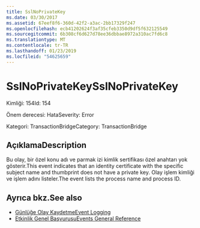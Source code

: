 ```yaml
---
title: SslNoPrivateKey
ms.date: 03/30/2017
ms.assetid: 67eef8f6-360d-42f2-a3ac-2bb17329f247
ms.openlocfilehash: ecb41202624f3af35cfeb3350d9df5f632125549
ms.sourcegitcommit: 6b308cf6d627d78ee36dbbae8972a310ac7fd6c8
ms.translationtype: MT
ms.contentlocale: tr-TR
ms.lasthandoff: 01/23/2019
ms.locfileid: "54625659"
---
```

# <a name="sslnoprivatekey"></a><span data-ttu-id="c2ab8-102">SslNoPrivateKey</span><span class="sxs-lookup"><span data-stu-id="c2ab8-102">SslNoPrivateKey</span></span>
<span data-ttu-id="c2ab8-103">Kimliği: 154</span><span class="sxs-lookup"><span data-stu-id="c2ab8-103">Id: 154</span></span>  
  
 <span data-ttu-id="c2ab8-104">Önem derecesi: Hata</span><span class="sxs-lookup"><span data-stu-id="c2ab8-104">Severity: Error</span></span>  
  
 <span data-ttu-id="c2ab8-105">Kategori: TransactionBridge</span><span class="sxs-lookup"><span data-stu-id="c2ab8-105">Category: TransactionBridge</span></span>  
  
## <a name="description"></a><span data-ttu-id="c2ab8-106">Açıklama</span><span class="sxs-lookup"><span data-stu-id="c2ab8-106">Description</span></span>  
 <span data-ttu-id="c2ab8-107">Bu olay, bir özel konu adı ve parmak izi kimlik sertifikası özel anahtarı yok gösterir.</span><span class="sxs-lookup"><span data-stu-id="c2ab8-107">This event indicates that an identity certificate with the specific subject name and thumbprint does not have a private key.</span></span> <span data-ttu-id="c2ab8-108">Olay işlem kimliği ve işlem adını listeler.</span><span class="sxs-lookup"><span data-stu-id="c2ab8-108">The event lists the process name and process ID.</span></span>  
  
## <a name="see-also"></a><span data-ttu-id="c2ab8-109">Ayrıca bkz.</span><span class="sxs-lookup"><span data-stu-id="c2ab8-109">See also</span></span>
- [<span data-ttu-id="c2ab8-110">Günlüğe Olay Kaydetme</span><span class="sxs-lookup"><span data-stu-id="c2ab8-110">Event Logging</span></span>](../../../../../docs/framework/wcf/diagnostics/event-logging/index.md)
- [<span data-ttu-id="c2ab8-111">Etkinlik Genel Başvurusu</span><span class="sxs-lookup"><span data-stu-id="c2ab8-111">Events General Reference</span></span>](../../../../../docs/framework/wcf/diagnostics/event-logging/events-general-reference.md)
